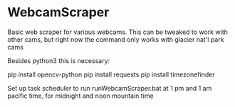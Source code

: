# WebcamScraper
Basic web scraper for various webcams.
This can be tweaked to work with other cams, but right now the command only works with glacier nat'l park cams

Besides python3 this is necessary: 

pip install opencv-python
pip install requests
pip install timezonefinder

Set up task scheduler to run runWebcamScraper.bat at 1 pm and 1 am pacific time, for midnight and noon mountain time
